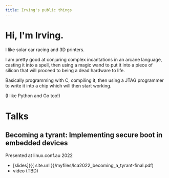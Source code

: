 ```yaml
---
title: Irving's public things
---
```


# Hi, I'm Irving.

I like solar car racing and 3D printers.

I am pretty good at conjuring complex incantations in an arcane language, casting it into a spell, then using a magic wand to put it into a piece of silicon that will proceed to being a dead hardware to life.

Basically programming with C, compiling it, then using a JTAG programmer to write it into a chip which will then start working.

(I like Python and Go too!)

# Talks
## Becoming a tyrant: Implementing secure boot in embedded devices
Presented at linux.conf.au 2022
- [slides]({{ site.url }}/myfiles/lca2022_becoming_a_tyrant-final.pdf)
- video (TBD)
